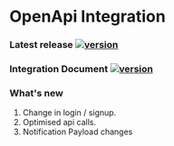 # OpenApi Integration

### Latest release [![version](https://img.shields.io/badge/version-1.1.4-green)](https://github.com/CocoaPods/Specs/blob/master/Specs/3/4/b/OpenAPI/1.1.4/OpenAPI.podspec.json)
### Integration Document [![version](https://img.shields.io/badge/Documentation-blue)](https://github.com/In-telligentLLC/openapi-ios/blob/main/OpenApi%20integration.md)
### What's new
 1. Change in login / signup.
 2. Optimised api calls.
 3. Notification Payload changes
